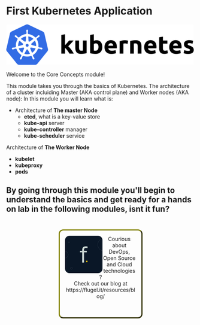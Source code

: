 # First Kubernetes Application #

![Kubernetes](./assets/kubernetes.png "Kubernetes")

Welcome to the Core Concepts module!

This module takes you through the basics of Kubernetes. The architecture of a cluster incluiding Master (AKA control plane) and Worker nodes (AKA node):
In this module you will learn what is:

- Architecture of **The master Node**
  - **etcd**, what is a key-value store
  - **kube-api** server
  - **kube-controller** manager
  - **kube-scheduler** service

Architecture of **The Worker Node**
- **kubelet**
- **kubeproxy**
- **pods**

By going through this module you'll begin to understand the basics and get ready for a hands on lab in the following modules, isnt it fun?
------
<p style="text-align: center; padding: 1em; margin: 3em; margin-left: 10em; margin-right: 10em; border-; 1px; border-color: olive;  border-radius: 12px; border-style:outset">
<img align="left" src="./assets/flugel-it.jpeg" width="100" style="border-radius: 12px">
Courious about DevOps, Open Source and Cloud technologies? <br> Check out our blog at <br>https://flugel.it/resources/blog/<br> 
<br><br>
</p>
